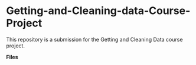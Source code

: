 # Getting-and-Cleaning-data-Course-Project

This repository is a submission for the Getting and Cleaning Data course project.

**Files**

